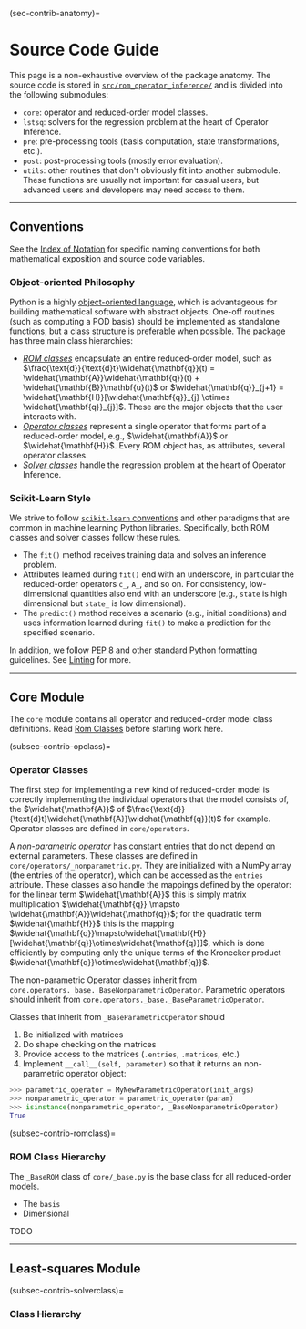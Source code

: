 (sec-contrib-anatomy)=
# Source Code Guide

This page is a non-exhaustive overview of the package anatomy.
The source code is stored in [`src/rom_operator_inference/`](https://github.com/Willcox-Research-Group/rom-operator-inference-Python3/tree/develop/src/rom_operator_inference) and is divided into the following submodules:
- `core`: operator and reduced-order model classes.
- `lstsq`: solvers for the regression problem at the heart of Operator Inference.
- `pre`: pre-processing tools (basis computation, state transformations, etc.).
- `post`: post-processing tools (mostly error evaluation).
- `utils`: other routines that don't obviously fit into another submodule. These functions are usually not important for casual users, but advanced users and developers may need access to them.

---

## Conventions

See the [Index of Notation](sec-notation) for specific naming conventions for both mathematical exposition and source code variables.

### Object-oriented Philosophy

Python is a highly [object-oriented language](https://docs.python.org/3/tutorial/classes.html), which is advantageous for building mathematical software with abstract objects.
One-off routines (such as computing a POD basis) should be implemented as standalone functions, but a class structure is preferable when possible.
The package has three main class hierarchies:

- [_ROM classes_](subsec-contrib-romclass) encapsulate an entire reduced-order model, such as $\frac{\text{d}}{\text{d}t}\widehat{\mathbf{q}}(t) = \widehat{\mathbf{A}}\widehat{\mathbf{q}}(t) + \widehat{\mathbf{B}}\mathbf{u}(t)$ or $\widehat{\mathbf{q}}_{j+1} = \widehat{\mathbf{H}}[\widehat{\mathbf{q}}_{j} \otimes \widehat{\mathbf{q}}_{j}]$. These are the major objects that the user interacts with.
- [_Operator classes_](subsec-contrib-opclass) represent a single operator that forms part of a reduced-order model, e.g., $\widehat{\mathbf{A}}$ or $\widehat{\mathbf{H}}$. Every ROM object has, as attributes, several operator classes.
- [_Solver classes_](subsec-contrib-solverclass) handle the regression problem at the heart of Operator Inference.

### Scikit-Learn Style

We strive to follow [`scikit-learn` conventions](https://scikit-learn.org/stable/developers/develop.html#api-overview) and other paradigms that are common in machine learning Python libraries.
Specifically, both ROM classes and solver classes follow these rules.
- The `fit()` method receives training data and solves an inference problem.
- Attributes learned during `fit()` end with an underscore, in particular the reduced-order operators `c_`, `A_`, and so on. For consistency, low-dimensional quantities also end with an underscore (e.g., `state` is high dimensional but `state_` is low dimensional).
- The `predict()` method receives a scenario (e.g., initial conditions) and uses information learned during `fit()` to make a prediction for the specified scenario.

In addition, we follow [PEP 8](https://www.python.org/dev/peps/pep-0008/) and other standard Python formatting guidelines.
See [Linting](sec-contrib-linting) for more.

---

## Core Module

The `core` module contains all operator and reduced-order model class definitions.
Read [Rom Classes](sec-romclasses) before starting work here.

(subsec-contrib-opclass)=
### Operator Classes

The first step for implementing a new kind of reduced-order model is correctly implementing the individual operators that the model consists of, the  $\widehat{\mathbf{A}}$ of $\frac{\text{d}}{\text{d}t}\widehat{\mathbf{A}}\widehat{\mathbf{q}}(t)$ for example.
Operator classes are defined in `core/operators`.

A _non-parametric operator_ has constant entries that do not depend on external parameters.
These classes are defined in `core/operators/_nonparametric.py`.
They are initialized with a NumPy array (the entries of the operator), which can be accessed as the `entries` attribute.
These classes also handle the mappings defined by the operator: for the linear term $\widehat{\mathbf{A}}$ this is simply matrix multiplication $\widehat{\mathbf{q}} \mapsto \widehat{\mathbf{A}}\widehat{\mathbf{q}}$; for the quadratic term $\widehat{\mathbf{H}}$ this is the mapping $\widehat{\mathbf{q}}\mapsto\widehat{\mathbf{H}}[\widehat{\mathbf{q}}\otimes\widehat{\mathbf{q}}]$, which is done efficiently by computing only the unique terms of the Kronecker product $\widehat{\mathbf{q}}\otimes\widehat{\mathbf{q}}$.

The non-parametric Operator classes inherit from `core.operators._base._BaseNonparametricOperator`.
Parametric operators should inherit from `core.operators._base._BaseParametricOperator`.

Classes that inherit from `_BaseParametricOperator` should
1. Be initialized with matrices
2. Do shape checking on the matrices
3. Provide access to the matrices (`.entries`, `.matrices`, etc.)
4. Implement `__call__(self, parameter)` so that it returns an non-parametric operator object:
```python
>>> parametric_operator = MyNewParametricOperator(init_args)
>>> nonparametric_operator = parametric_operator(param)
>>> isinstance(nonparametric_operator, _BaseNonparametricOperator)
True
```

<!-- See `core.operators._affine` for an example. -->

(subsec-contrib-romclass)=
### ROM Class Hierarchy

The `_BaseROM` class of `core/_base.py` is the base class for all reduced-order models.

- The `basis`
- Dimensional


TODO

---

## Least-squares Module

(subsec-contrib-solverclass)=
### Class Hierarchy
